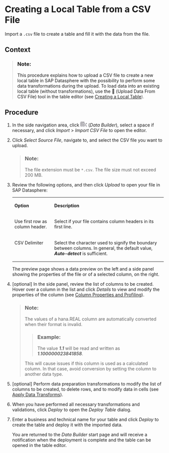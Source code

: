 <!-- loio8bba251c78874736963703cff56b1b74 -->

<link rel="stylesheet" type="text/css" href="../css/sap-icons.css"/>

# Creating a Local Table from a CSV File

Import a `.csv` file to create a table and fill it with the data from the file.



<a name="loio8bba251c78874736963703cff56b1b74__context_drj_k2f_ypb"/>

## Context

> ### Note:  
> This procedure explains how to upload a CSV file to create a new local table in SAP Datasphere with the possibility to perform some data transformations during the upload. To load data into an existing local table \(without transformations\), use the <span class="FPA-icons"></span> \(Upload Data From CSV File\) tool in the table editor \(see [Creating a Local Table](creating-a-local-table-2509fe4.md)\).



## Procedure

1.  In the side navigation area, click ![](../Creating-Finding-Sharing-Objects/images/Data_Builder_f73dc45.png) \(*Data Builder*\), select a space if necessary, and click *Import* \> *Import CSV File* to open the editor.

2.  Click *Select Source File*, navigate to, and select the CSV file you want to upload.

    > ### Note:  
    > The file extension must be `*.csv`. The file size must not exceed 200 MB.

3.  Review the following options, and then click *Upload* to open your file in SAP Datasphere:


    <table>
    <tr>
    <th valign="top">

    Option


    
    </th>
    <th valign="top">

    Description


    
    </th>
    </tr>
    <tr>
    <td valign="top">

    Use first row as column header.


    
    </td>
    <td valign="top">

    Select if your file contains column headers in its first line.


    
    </td>
    </tr>
    <tr>
    <td valign="top">

    CSV Delimiter


    
    </td>
    <td valign="top">

    Select the character used to signify the boundary between columns. In general, the default value, ***Auto-detect*** is sufficient.


    
    </td>
    </tr>
    </table>
    
    The preview page shows a data preview on the left and a side panel showing the properties of the file or of a selected column, on the right.

4.  \[optional\] In the side panel, review the list of columns to be created. Hover over a column in the list and click *Details* to view and modify the properties of the column \(see [Column Properties and Profiling](column-properties-and-profiling-32654ad.md)\).

    > ### Note:  
    > The values of a hana.REAL column are automatically converted when their format is invalid.
    > 
    > > ### Example:  
    > > The value ***1.1*** will be read and written as ***1.100000023841858***.
    > 
    > This will cause issues if this column is used as a calculated column. In that case, avoid conversion by setting the column to another data type.

5.  \[optional\] Perform data preparation transformations to modify the list of columns to be created, to delete rows, and to modify data in cells \(see [Apply Data Transforms](apply-data-transforms-3f0d747.md)\).

6.  When you have performed all necessary transformations and validations, click *Deploy* to open the *Deploy Table* dialog.

7.  Enter a business and technical name for your table and click *Deploy* to create the table and deploy it with the imported data.

    You are returned to the *Data Builder* start page and will receive a notification when the deployment is complete and the table can be opened in the table editor.


